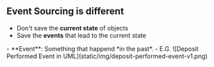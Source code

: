 ## Event Sourcing is different

- Don't save the **current state** of objects
- Save the **events** that lead to the current state

<div class="slide" markdown="1">
- **Event**: Something that happend *in the past*.
- E.G. ![Deposit Performed Event in UML](static/img/deposit-performed-event-v1.png)

<!-- http://www.yuml.me/diagram/scruffy;/class/edit/[DepositPerformed|amount;accountNumber] -->
</div>